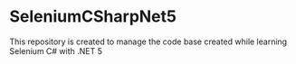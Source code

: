 # SeleniumCSharpNet5
This repository is created to manage the code base created while learning Selenium C# with .NET 5
